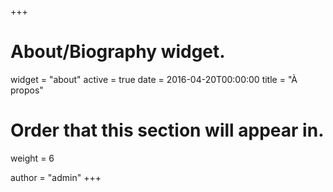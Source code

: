 +++
# About/Biography widget.
widget = "about"
active = true
date = 2016-04-20T00:00:00
title = "À propos"

# Order that this section will appear in.
weight = 6

author = "admin"
+++

